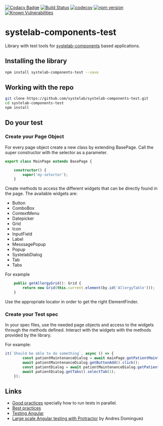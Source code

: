 [![Codacy Badge](https://api.codacy.com/project/badge/Grade/83129b70f2e6402ea33d4b43e4c207ae)](https://app.codacy.com/app/alfonsserra/systelab-components-test?utm_source=github.com&utm_medium=referral&utm_content=systelab/systelab-components-test&utm_campaign=badger)
[![Build Status](https://travis-ci.org/systelab/systelab-components-test.svg?branch=master)](https://travis-ci.org/systelab/systelab-components-test)
[![codecov](https://codecov.io/gh/systelab/systelab-components-test/branch/master/graph/badge.svg)](https://codecov.io/gh/systelab/systelab-components-test)
[![npm version](https://badge.fury.io/js/systelab-components-test.svg)](https://badge.fury.io/js/systelab-components-test)
[![Known Vulnerabilities](https://snyk.io/test/github/systelab/systelab-components-test/badge.svg?targetFile=package.json)](https://snyk.io/test/github/systelab/systelab-components-test?targetFile=package.json)

# systelab-components-test

Library with test tools for [systelab-components](https://github.com/systelab/systelab-components) based applications.

## Installing the library

```bash
npm install systelab-components-test --save
```

## Working with the repo


```bash
git clone https://github.com/systelab/systelab-components-test.git
cd systelab-components-test
npm install
```

## Do your test

### Create your Page Object

For every page object create a new class by extending BasePage. Call the super constructor with the selector as a parameter.

```typescript
export class MainPage extends BasePage {

	constructor() {
		super('my-selector');
	}
```

Create methods to access the different widgets that can be directly found in the page. The available widgets are:

- Button
- ComboBox
- ContextMenu
- Datepicker
- Grid
- Icon
- InputField
- Label
- MesssagePopup
- Popup
- SystelabDialog
- Tab
- Tabs

For example

```typescript
	public getAllergyGrid(): Grid {
		return new Grid(this.current.element(by.id('AllergyTable')));
	}
```

Use the appropriate locator in order to get the right ElementFinder.

### Create your Test spec

In your spec files, use the needed page objects and access to the widgets through the methods defined. 
Interact with the widgets with the methods provided by the library. 

For example:

```typescript
it(`Should be able to do something`, async () => {
        const patientMaintenanceDialog = await mainPage.getPatientMaintenanceDialog();
		await patientMaintenanceDialog.getButtonAdd().click();
		const patientDialog = await patientMaintenanceDialog.getPatientDialog();
		await patientDialog.getTabs().selectTab(1);
	});
```

## Links

- [Good practices](http://criticaltester.com/test-processes/automated-testing/protractor-good-practices/) specially how to run tests in parallel.
- [Best practices](https://www.logigear.com/blog/test-automation/15-best-practices-for-building-an-awesome-protractor-framework/)
- [Testing Angular](https://livebook.manning.com/book/testing-angular-applications/chapter-9/64) 
- [Large scale Angular testing with Protractor](https://www.youtube.com/watch?v=ympTE-bLYaU
) by Andres Dominguez
